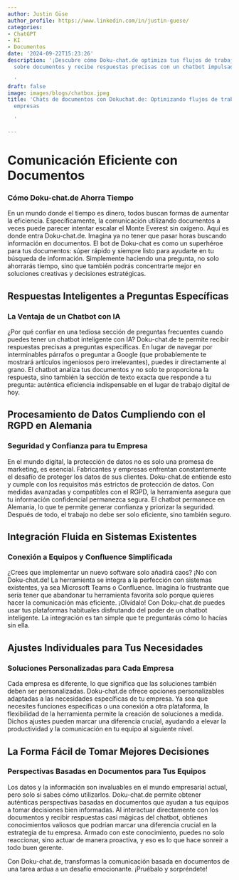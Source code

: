```yaml
---
author: Justin Güse
author_profile: https://www.linkedin.com/in/justin-guese/
categories:
- ChatGPT
- KI
- Documentos
date: '2024-09-22T15:23:26'
description: '¡Descubre cómo Doku-chat.de optimiza tus flujos de trabajo! Haz preguntas
  sobre documentos y recibe respuestas precisas con un chatbot impulsado por IA.

  '
draft: false
image: images/blogs/chatbox.jpeg
title: 'Chats de documentos con Dokuchat.de: Optimizando flujos de trabajo en las
  empresas

  '

---
```

# Comunicación Eficiente con Documentos

### Cómo Doku-chat.de Ahorra Tiempo

En un mundo donde el tiempo es dinero, todos buscan formas de aumentar la eficiencia. Específicamente, la comunicación utilizando documentos a veces puede parecer intentar escalar el Monte Everest sin oxígeno. Aquí es donde entra Doku-chat.de. Imagina ya no tener que pasar horas buscando información en documentos. El bot de Doku-chat es como un superhéroe para tus documentos: súper rápido y siempre listo para ayudarte en tu búsqueda de información. Simplemente haciendo una pregunta, no solo ahorrarás tiempo, sino que también podrás concentrarte mejor en soluciones creativas y decisiones estratégicas.


## Respuestas Inteligentes a Preguntas Específicas

### La Ventaja de un Chatbot con IA

¿Por qué confiar en una tediosa sección de preguntas frecuentes cuando puedes tener un chatbot inteligente con IA? Doku-chat.de te permite recibir respuestas precisas a preguntas específicas. En lugar de navegar por interminables párrafos o preguntar a Google (que probablemente te mostrará artículos ingeniosos pero irrelevantes), puedes ir directamente al grano. El chatbot analiza tus documentos y no solo te proporciona la respuesta, sino también la sección de texto exacta que responde a tu pregunta: auténtica eficiencia indispensable en el lugar de trabajo digital de hoy.


## Procesamiento de Datos Cumpliendo con el RGPD en Alemania

### Seguridad y Confianza para tu Empresa

En el mundo digital, la protección de datos no es solo una promesa de marketing, es esencial. Fabricantes y empresas enfrentan constantemente el desafío de proteger los datos de sus clientes. Doku-chat.de entiende esto y cumple con los requisitos más estrictos de protección de datos. Con medidas avanzadas y compatibles con el RGPD, la herramienta asegura que tu información confidencial permanezca segura. El chatbot permanece en Alemania, lo que te permite generar confianza y priorizar la seguridad. Después de todo, el trabajo no debe ser solo eficiente, sino también seguro.


## Integración Fluida en Sistemas Existentes

### Conexión a Equipos y Confluence Simplificada

¿Crees que implementar un nuevo software solo añadirá caos? ¡No con Doku-chat.de! La herramienta se integra a la perfección con sistemas existentes, ya sea Microsoft Teams o Confluence. Imagina lo frustrante que sería tener que abandonar tu herramienta favorita solo porque quieres hacer la comunicación más eficiente. ¡Olvídalo! Con Doku-chat.de puedes usar tus plataformas habituales disfrutando del poder de un chatbot inteligente. La integración es tan simple que te preguntarás cómo lo hacías sin ella.


## Ajustes Individuales para Tus Necesidades

### Soluciones Personalizadas para Cada Empresa

Cada empresa es diferente, lo que significa que las soluciones también deben ser personalizadas. Doku-chat.de ofrece opciones personalizables adaptadas a las necesidades específicas de tu empresa. Ya sea que necesites funciones específicas o una conexión a otra plataforma, la flexibilidad de la herramienta permite la creación de soluciones a medida. Dichos ajustes pueden marcar una diferencia crucial, ayudando a elevar la productividad y la comunicación en tu equipo al siguiente nivel.


## La Forma Fácil de Tomar Mejores Decisiones

### Perspectivas Basadas en Documentos para Tus Equipos

Los datos y la información son invaluables en el mundo empresarial actual, pero solo si sabes cómo utilizarlos. Doku-chat.de permite obtener auténticas perspectivas basadas en documentos que ayudan a tus equipos a tomar decisiones bien informadas. Al interactuar directamente con los documentos y recibir respuestas casi mágicas del chatbot, obtienes conocimientos valiosos que podrían marcar una diferencia crucial en la estrategia de tu empresa. Armado con este conocimiento, puedes no solo reaccionar, sino actuar de manera proactiva, y eso es lo que hace sonreír a todo buen gerente.

Con Doku-chat.de, transformas la comunicación basada en documentos de una tarea ardua a un desafío emocionante. ¡Pruébalo y sorpréndete!
